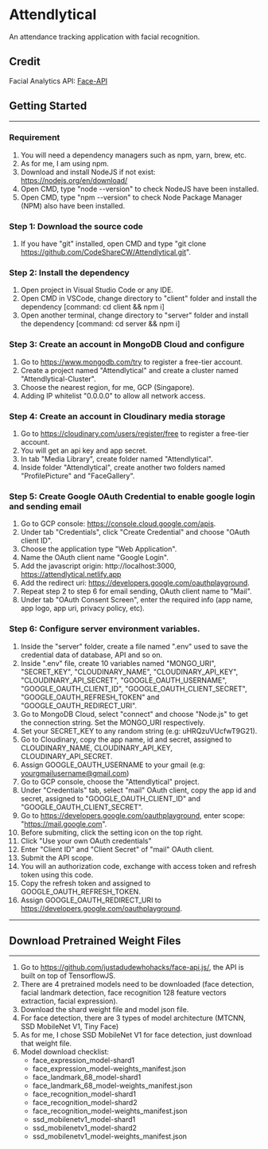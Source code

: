 # Attendlytical
An attendance tracking application with facial recognition.

## Credit
Facial Analytics API: [Face-API](https://github.com/justadudewhohacks/face-api.js/)

## Getting Started
---
### Requirement
1. You will need a dependency managers such as npm, yarn, brew, etc.
2. As for me, I am using npm.
3. Download and install NodeJS if not exist: https://nodejs.org/en/download/
4. Open CMD, type "node --version" to check NodeJS have been installed.
5. Open CMD, type "npm --version" to check Node Package Manager (NPM) also have been installed.

### Step 1: Download the source code
1. If you have "git" installed, open CMD and type "git clone https://github.com/CodeShareCW/Attendlytical.git".

### Step 2: Install the dependency
1. Open project in Visual Studio Code or any IDE.
2. Open CMD in VSCode, change directory to "client" folder and install the dependency [command: cd client && npm i]
3. Open another terminal, change directory to "server" folder and install the dependency [command: cd server && npm i]

### Step 3: Create an account in MongoDB Cloud and configure
1. Go to https://www.mongodb.com/try to register a free-tier account.
2. Create a project named "Attendlytical" and create a cluster named "Attendlytical-Cluster".
3. Choose the nearest region, for me, GCP (Singapore).
4. Adding IP whitelist "0.0.0.0" to allow all network access.

### Step 4: Create an account in Cloudinary media storage
1. Go to https://cloudinary.com/users/register/free to register a free-tier account.
2. You will get an api key and app secret.
3. In tab "Media Library", create folder named "Attendlytical".
4. Inside folder "Attendlytical", create another two folders named "ProfilePicture" and "FaceGallery".

### Step 5: Create Google OAuth Credential to enable google login and sending email
1. Go to GCP console: https://console.cloud.google.com/apis.
2. Under tab "Credentials", click "Create Credential" and choose "OAuth client ID".
3. Choose the application type "Web Application".
4. Name the OAuth client name "Google Login".
5. Add the javascript origin: http://localhost:3000, https://attendlytical.netlify.app
6. Add the redirect uri: https://developers.google.com/oauthplayground.
7. Repeat step 2 to step 6 for email sending, OAuth client name to "Mail".
8. Under tab "OAuth Consent Screen", enter the required info (app name, app logo, app uri, privacy policy, etc).

### Step 6: Configure server environment variables.
1. Inside the "server" folder, create a file named ".env" used to save the credential data of database, API and so on.
2. Inside ".env" file, create 10 variables named "MONGO_URI", "SECRET_KEY", "CLOUDINARY_NAME", "CLOUDINARY_API_KEY", "CLOUDINARY_API_SECRET", "GOOGLE_OAUTH_USERNAME", "GOOGLE_OAUTH_CLIENT_ID", "GOOGLE_OAUTH_CLIENT_SECRET", "GOOGLE_OAUTH_REFRESH_TOKEN" and "GOOGLE_OAUTH_REDIRECT_URI".
3. Go to MongoDB Cloud, select "connect" and choose "Node.js" to get the connection string. Set the MONGO_URI respectively.
4. Set your SECRET_KEY to any random string (e.g: uHRQzuVUcfwT9G21).
5. Go to Cloudinary, copy the app name, id and secret, assigned to CLOUDINARY_NAME, CLOUDINARY_API_KEY, CLOUDINARY_API_SECRET.
6. Assign GOOGLE_OAUTH_USERNAME to your gmail (e.g: yourgmailusername@gmail.com)
7. Go to GCP console, choose the "Attendlytical" project.
8. Under "Credentials" tab, select "mail" OAuth client, copy the app id and secret, assigned to "GOOGLE_OAUTH_CLIENT_ID" and "GOOGLE_OAUTH_CLIENT_SECRET".
9. Go to https://developers.google.com/oauthplayground, enter scope: "https://mail.google.com".
10. Before submiting, click the setting icon on the top right.
11. Click "Use your own OAuth credentials"
12. Enter "Client ID" and "Client Secret" of "mail" OAuth client.
13. Submit the API scope.
14. You will an authorization code, exchange with access token and refresh token using this code.
15. Copy the refresh token and assigned to GOOGLE_OAUTH_REFRESH_TOKEN.
16. Assign GOOGLE_OAUTH_REDIRECT_URI to https://developers.google.com/oauthplayground.

---

## Download Pretrained Weight Files
---
1. Go to https://github.com/justadudewhohacks/face-api.js/, the API is built on top of TensorflowJS.
2. There are 4 pretrained models need to be downloaded (face detection, facial landmark detection, face recognition 128 feature vectors extraction, facial expression).
3. Download the shard weight file and model json file.
4. For face detection, there are 3 types of model architecture (MTCNN, SSD MobileNet V1, Tiny Face)
5. As for me, I chose SSD MobileNet V1 for face detection, just download that weight file.
6. Model download checklist:
   - face_expression_model-shard1
   - face_expression_model-weights_manifest.json
   - face_landmark_68_model-shard1
   - face_landmark_68_model-weights_manifest.json
   - face_recognition_model-shard1
   - face_recognition_model-shard2
   - face_recognition_model-weights_manifest.json
   - ssd_mobilenetv1_model-shard1
   - ssd_mobilenetv1_model-shard2
   - ssd_mobilenetv1_model-weights_manifest.json
